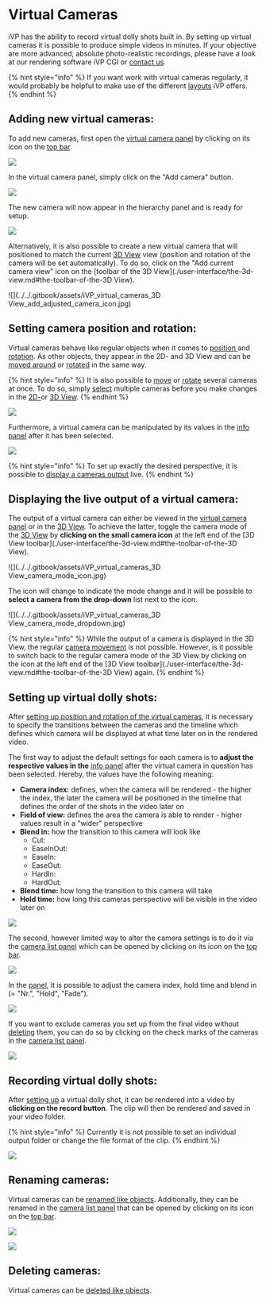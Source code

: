 # Virtual Cameras

iVP has the ability to record virtual dolly shots built in. By setting up virtual cameras it is possible to produce simple videos in minutes. If your objective are more advanced, absolute photo-realistic recordings, please have a look at our rendering software iVP CGI or [contact us](https://www.ixtenda.com).

{% hint style="info" %}
If you want work with virtual cameras regularly, it would probably be helpful to make use of the different [layouts](./user-interface/layouts.md) iVP offers.
{% endhint %}

## Adding new virtual cameras:

To add new cameras, first open the [virtual camera panel](./user-interface/virtual-camera-panel.md) by clicking on its icon on the [top bar](./user-interface/the-top-bar.md).

![](../../.gitbook/assets/iVP\_virtual\_cameras\_camera\_panel\_icon.jpg)

In the virtual camera panel, simply click on the "Add camera" button.

![](../../.gitbook/assets/iVP\_virtual\_cameras\_camera\_panel\_add\_camera.jpg)

The new camera will now appear in the hierarchy panel and is ready for setup.

![](../../.gitbook/assets/iVP\_virtual\_cameras\_machine\_list\_panel.jpg)

Alternatively, it is also possible to create a new virtual camera that will positioned to match the current [3D View](./user-interface/the-3d-view.md) view (position and rotation of the camera will be set automatically). To do so, click on the "Add current camera view" icon on the [toolbar of the 3D View](./user-interface/the-3d-view.md#the-toolbar-of-the-3D View).&#x20;

![](../../.gitbook/assets/iVP\_virtual\_cameras\_3D View\_add\_adjusted\_camera\_icon.jpg)

## Setting camera position and rotation:

Virtual cameras behave like regular objects when it comes to [position ](./machines/move-objects.md)and [rotation](./machines/rotate-objects.md). As other objects, they appear in the 2D- and 3D View and can be [moved around](./machines/move-objects.md) or [rotated](./machines/rotate-objects.md) in the same way.

{% hint style="info" %}
It is also possible to [move](./machines/move-objects.md) or [rotate](./machines/rotate-objects.md) several cameras at once. To do so, simply [select](./machines/select-objects.md) multiple cameras before you make changes in the [2D-](./user-interface/the-2d-view.md)or [3D View](./user-interface/the-3d-view.md).
{% endhint %}

![](../../.gitbook/assets/iVP\_virtual\_cameras\_objects.jpg)

Furthermore, a virtual camera can be manipulated by its values in the [info panel](./user-interface/the-info-panel.md) after it has been selected.

![](../../.gitbook/assets/iVP\_virtual\_cameras\_position.jpg)

{% hint style="info" %}
To set up exactly the desired perspective, it is possible to [display a cameras output](virtual-cameras.md#displaying-the-output-of-a-virtual-camera) live.
{% endhint %}

## Displaying the live output of a virtual camera:

The output of a virtual camera can either be viewed in the [virtual camera panel](./user-interface/virtual-camera-panel.md) or in the [3D View](./user-interface/the-3d-view.md). To achieve the latter, toggle the camera mode of the [3D View](./user-interface/the-3d-view.md) by **clicking on the small camera icon** at the left end of the [3D View toolbar](./user-interface/the-3d-view.md#the-toolbar-of-the-3D View).

![](../../.gitbook/assets/iVP\_virtual\_cameras\_3D View\_camera\_mode\_icon.jpg)

The icon will change to indicate the mode change and it will be possible to **select a camera from the drop-down** list next to the icon.

![](../../.gitbook/assets/iVP\_virtual\_cameras\_3D View\_camera\_mode\_dropdown.jpg)

{% hint style="info" %}
While the output of a camera is displayed in the 3D View, the regular [camera movement](./getting-started/moving-the-camera.md) is not possible. However, is it possible to switch back to the regular camera mode of the 3D View by clicking on the icon at the left end of the [3D View toolbar](./user-interface/the-3d-view.md#the-toolbar-of-the-3D View) again.
{% endhint %}

## Setting up virtual dolly shots:

After [setting up position and rotation of the virtual cameras](virtual-cameras.md#setting-camera-position-and-rotation), it is necessary to specify the transitions between the cameras and the timeline which defines which camera will be displayed at what time later on in the rendered video.

The first way to adjust the default settings for each camera is to **adjust the respective values in the** [info panel](./user-interface/the-info-panel.md) after the virtual camera in question has been selected. Hereby, the values have the following meaning:

* **Camera index:** defines, when the camera will be rendered - the higher the index, the later the camera will be positioned in the timeline that defines the order of the shots in the video later on
* **Field of view:** defines the area the camera is able to render - higher values result in a "wider" perspective&#x20;
* **Blend in:** how the transition to this camera will look like
  * Cut:
  * EaseInOut:
  * EaseIn:
  * EaseOut:
  * HardIn:
  * HardOut:
* **Blend time:** how long the transition to this camera will take
* **Hold time:** how long this cameras perspective will be visible in the video later on

![](../../.gitbook/assets/iVP\_virtual\_cameras\_blend\_settings.jpg)

The second, however limited way to alter the camera settings is to do it via the [camera list panel](./user-interface/camera-list-panel.md) which can be opened by clicking on its icon on the [top bar](./user-interface/the-top-bar.md#icons).

![](<../../../.gitbook/assets/iVP\_virtual\_cameras\_camera\_list\_icon (1).jpg>)

In the [panel](./user-interface/camera-list-panel.md), it is possible to adjust the camera index, hold time and blend in (= "Nr.", "Hold", "Fade").

![](../../.gitbook/assets/iVP\_virtual\_cameras\_camera\_list\_panel\_camera\_settings.jpg)

If you want to exclude cameras you set up from the final video without [deleting](./machines/delete-objects.md) them, you can do so by clicking on the check marks of the cameras in the [camera list panel](./user-interface/camera-list-panel.md).

![](../../.gitbook/assets/iVP\_virtual\_cameras\_camera\_list\_panel\_camera\_selection.jpg)

## Recording virtual dolly shots:

After [setting up](virtual-cameras.md#setting-up-virtual-dolly-shots) a virtual dolly shot, it can be rendered into a video by **clicking on the record button**. The clip will then be rendered and saved in your video folder.

{% hint style="info" %}
Currently it is not possible to set an individual output folder or change the file format of the clip.
{% endhint %}

![](../../.gitbook/assets/iVP\_virtual\_cameras\_camera\_list\_panel\_record\_icon.jpg)

## Renaming cameras:

Virtual cameras can be [renamed like objects](./machines/renaming-objects-and-folders.md). Additionally, they can be renamed in the [camera list panel](./user-interface/camera-list-panel.md) that can be opened by clicking on its icon on the [top bar](./user-interface/the-top-bar.md#icons).

![](<../../../.gitbook/assets/iVP\_virtual\_cameras\_camera\_list\_icon (1).jpg>)

![](../../.gitbook/assets/iVP\_virtual\_cameras\_camera\_list\_panel\_camera\_rename.jpg)

## Deleting cameras:

Virtual cameras can be [deleted like objects](./machines/delete-objects.md).
